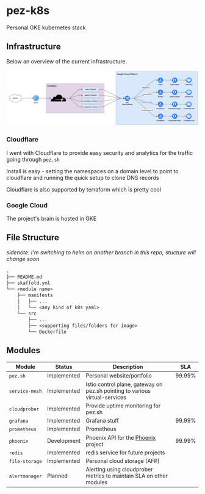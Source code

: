 # pez-k8s
Personal GKE kubernetes stack

## Infrastructure

Below an overview of the current infrastructure.

![Infra Overview](.docs/infra.png)

### Cloudflare
I went with Cloudflare to provide easy security and analytics for the traffic going through `pez.sh`

Install is easy - setting the namespaces on a domain level to point to cloudflare and running the quick setup to clone DNS records

Cloudflare is also supported by terraform which is pretty cool

### Google Cloud
The project's brain is hosted in GKE

## File Structure
_sidenote: I'm switching to helm on another branch in this repo, stucture will change soon_
```
.
├── README.md
├── skaffold.yml
└── <module name>
    ├── manifests
    │   ├── ...
    │   └── <any kind of k8s yaml>
    └── src
        ├── ...
        ├── <supporting files/folders for image>
        └── Dockerfile
```

## Modules
|Module|Status|Description|SLA|
|---|---|---|---|
|`pez.sh`|Implemented|Personal website/portfolio|99.99%|
|`service-mesh`|Implemented|Istio control plane, gateway on pez.sh pointing to various virtual-services|
|`cloudprober`|Implemented|Provide uptime monitoring for pez.sh|
|`grafana`|Implemented|Grafana stuff|99.99%|
|`prometheus`|Implemented|Prometheus|
|`phoenix`|Development|Phoenix API for the [Phoenix](https://github.com/rwejlgaard/Phoenix) project|99.99%|
|`redis`|Implemented|redis service for future projects|
|`file-storage`|Implemented|Personal cloud storage (AFP)|
|`alertmanager`|Planned|Alerting using cloudprober metrics to maintain SLA on other modules|
